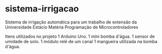 # sistema-irrigacao
Sistema de irrigação automática para um trabalho de extensão da Universidade Estácio
Matéria Programação de Microcontroladores

Itens utilizados no projeto
1 Arduino Uno.
1 mini bomba d'água.
1 sensor de umidade de solo.
1 módulo relé de um canal
1 mangueira utilizada na bomba d'água.

